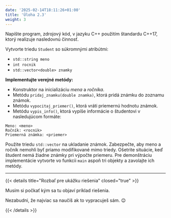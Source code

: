```yaml
---
date: '2025-02-14T18:11:26+01:00'
title: 'Úloha 2.3'
weight: 3
---
```


Napíšte program, zdrojový kód, v jazyku C++ použitím štandardu C++17, ktorý realizuje nasledovnú činnosť.

Vytvorte triedu `Student` so súkromnými atribútmi:

- `std::string meno`
- `int rocnik`
- `std::vector<double> znamky`

**Implementujte verejné metódy:**

- Konstruktor na inicializáciu _mena_ a _ročníka_.
- Metódu `pridaj_znamku(double znamka)`, ktorá pridá známku do zoznamu známok.
- Metódu `vypocitaj_priemer()`, ktorá vráti priemernú hodnotu známok.
- Metódu `vypis_info()`, ktorá vypíše informácie o študentovi v nasledujúcom formáte:

```text
Meno: <meno>
Ročník: <rocnik>
Priemerná známka: <priemer>
```

Použite triedu `std::vector` na ukladanie známok. Zabezpečte, aby meno a ročník nemohli byť priamo modifikované mimo
triedy. Ošetrite situácie, keď študent nemá žiadne známky pri výpočte priemeru. Pre demonštráciu implementácie vytvorte
vo funkcii `main` aspoň tri objekty a zavolajte ich metódy.

---

{{< details title="Rozbaľ pre ukážku riešenia" closed="true" >}}

Musím si počkať kým sa tu objaví príklad riešenia.

Nezabudni, že najviac sa naučíš ak to vypracuješ sám. 😉

{{< /details >}}
